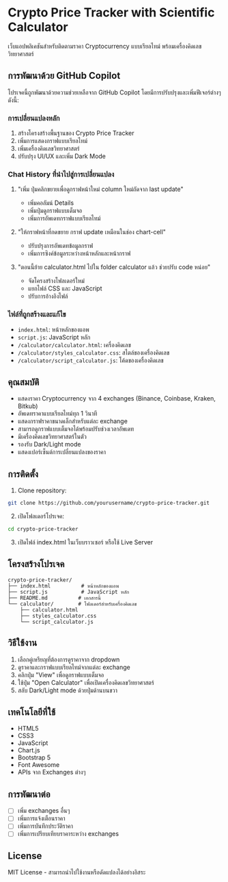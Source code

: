 # Crypto Price Tracker with Scientific Calculator

เว็บแอปพลิเคชันสำหรับติดตามราคา Cryptocurrency แบบเรียลไทม์ พร้อมเครื่องคิดเลขวิทยาศาสตร์

## การพัฒนาด้วย GitHub Copilot

โปรเจคนี้ถูกพัฒนาด้วยความช่วยเหลือจาก GitHub Copilot โดยมีการปรับปรุงและเพิ่มฟีเจอร์ต่างๆ ดังนี้:

### การเปลี่ยนแปลงหลัก
1. สร้างโครงสร้างพื้นฐานของ Crypto Price Tracker
2. เพิ่มการแสดงกราฟแบบเรียลไทม์
3. เพิ่มเครื่องคิดเลขวิทยาศาสตร์
4. ปรับปรุง UI/UX และเพิ่ม Dark Mode

### Chat History ที่นำไปสู่การเปลี่ยนแปลง
1. "เพิ่ม ปุ่มคลิกขยายเพื่อดูกราฟหน้าใหม่ column ใหม่ถัดจาก last update"
   - เพิ่มคอลัมน์ Details
   - เพิ่มปุ่มดูกราฟแบบเต็มจอ
   - เพิ่มการอัพเดทกราฟแบบเรียลไทม์

2. "ให้กราฟหน้าที่กดขยาย กราฟ update เหมือนในช่อง chart-cell"
   - ปรับปรุงการอัพเดทข้อมูลกราฟ
   - เพิ่มการซิงค์ข้อมูลระหว่างหน้าหลักและหน้ากราฟ

3. "ตอนนี้ย้าย calculator.html ไปใน folder calculator แล้ว ช่วยปรับ code หน่อย"
   - จัดโครงสร้างโฟลเดอร์ใหม่
   - แยกไฟล์ CSS และ JavaScript
   - ปรับการอ้างอิงไฟล์

### ไฟล์ที่ถูกสร้างและแก้ไข
- `index.html`: หน้าหลักของแอพ
- `script.js`: JavaScript หลัก
- `/calculator/calculator.html`: เครื่องคิดเลข
- `/calculator/styles_calculator.css`: สไตล์ของเครื่องคิดเลข
- `/calculator/script_calculator.js`: โค้ดของเครื่องคิดเลข

## คุณสมบัติ

- แสดงราคา Cryptocurrency จาก 4 exchanges (Binance, Coinbase, Kraken, Bitkub)
- อัพเดทราคาแบบเรียลไทม์ทุก 1 วินาที
- แสดงกราฟราคาขนาดเล็กสำหรับแต่ละ exchange
- สามารถดูกราฟแบบเต็มจอได้พร้อมปรับช่วงเวลาอัพเดท
- มีเครื่องคิดเลขวิทยาศาสตร์ในตัว
- รองรับ Dark/Light mode
- แสดงเปอร์เซ็นต์การเปลี่ยนแปลงของราคา

## การติดตั้ง

1. Clone repository:
```bash
git clone https://github.com/yourusername/crypto-price-tracker.git
```

2. เปิดโฟลเดอร์โปรเจค:
```bash
cd crypto-price-tracker
```

3. เปิดไฟล์ index.html ในเว็บบราวเซอร์ หรือใช้ Live Server

## โครงสร้างโปรเจค

```
crypto-price-tracker/
├── index.html          # หน้าหลักของแอพ
├── script.js           # JavaScript หลัก
├── README.md          # เอกสารนี้
└── calculator/        # โฟลเดอร์สำหรับเครื่องคิดเลข
    ├── calculator.html
    ├── styles_calculator.css
    └── script_calculator.js
```

## วิธีใช้งาน

1. เลือกคู่เหรียญที่ต้องการดูราคาจาก dropdown
2. ดูราคาและกราฟแบบเรียลไทม์จากแต่ละ exchange
3. คลิกปุ่ม "View" เพื่อดูกราฟแบบเต็มจอ
4. ใช้ปุ่ม "Open Calculator" เพื่อเปิดเครื่องคิดเลขวิทยาศาสตร์
5. สลับ Dark/Light mode ด้วยปุ่มด้านบนขวา

## เทคโนโลยีที่ใช้

- HTML5
- CSS3
- JavaScript
- Chart.js
- Bootstrap 5
- Font Awesome
- APIs จาก Exchanges ต่างๆ

## การพัฒนาต่อ

- [ ] เพิ่ม exchanges อื่นๆ
- [ ] เพิ่มการแจ้งเตือนราคา
- [ ] เพิ่มการบันทึกประวัติราคา
- [ ] เพิ่มการเปรียบเทียบราคาระหว่าง exchanges

## License

MIT License - สามารถนำไปใช้งานหรือดัดแปลงได้อย่างอิสระ

